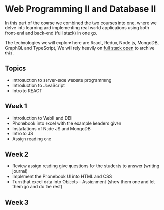 # Web Programming II and Database II

In this part of the course we combined the two courses into one, where we delve into learning and implementing real world applications using both front-end and back-end (full stack) in one go.

The technologies we will explore here are React, Redux, Node.js, MongoDB, GraphQL and TypeScript, We will rely heavily on [full stack open](https://fullstackopen.com/en/) to archive this.

## Topics

- Introduction to server-side website programming
- Introduction to JavaScript
- Intro to REACT

## Week 1

- Introduction to WebII and DBII
- Phonebook into excel with the example headers given
- Installations of Node JS and MongoDB
- Intro to JS
- Assign reading one

## Week 2

- Review assign reading give questions for the students to answer (writing journal)
- Implement the Phonebook UI into HTML and CSS
- Turn that excel data into Objects - Assignment (show them one and let them go and do the rest)

## Week 3

